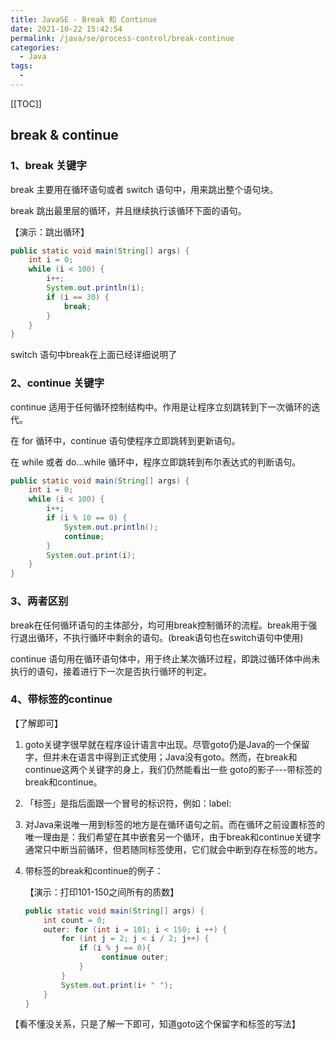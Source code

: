 ```yaml
---
title: JavaSE - Break 和 Continue
date: 2021-10-22 15:42:54
permalink: /java/se/process-control/break-continue
categories: 
  - Java
tags: 
  - 
---
```


[[TOC]]

## break & continue

### 1、break 关键字

break 主要用在循环语句或者 switch 语句中，用来跳出整个语句块。

break 跳出最里层的循环，并且继续执行该循环下面的语句。

【演示：跳出循环】

```java
public static void main(String[] args) {
    int i = 0;
    while (i < 100) {
        i++;
        System.out.println(i);
        if (i == 30) {
            break;
        }
    }
}
```

switch 语句中break在上面已经详细说明了

### 2、continue 关键字

continue 适用于任何循环控制结构中。作用是让程序立刻跳转到下一次循环的迭代。

在 for 循环中，continue 语句使程序立即跳转到更新语句。

在 while 或者 do…while 循环中，程序立即跳转到布尔表达式的判断语句。

```java
public static void main(String[] args) {
    int i = 0;
    while (i < 100) {
        i++;
        if (i % 10 == 0) {
            System.out.println();
            continue;
        }
        System.out.print(i);
    }
}
```

### 3、两者区别

break在任何循环语句的主体部分，均可用break控制循环的流程。break用于强行退出循环，不执行循环中剩余的语句。(break语句也在switch语句中使用)

continue 语句用在循环语句体中，用于终止某次循环过程，即跳过循环体中尚未执行的语句，接着进行下一次是否执行循环的判定。

### 4、带标签的continue

【了解即可】

1. goto关键字很早就在程序设计语言中出现。尽管goto仍是Java的一个保留字，但并未在语言中得到正式使用；Java没有goto。然而，在break和continue这两个关键字的身上，我们仍然能看出一些 goto的影子---带标签的break和continue。

2. 「标签」是指后面跟一个冒号的标识符，例如：label:

3. 对Java来说唯一用到标签的地方是在循环语句之前。而在循环之前设置标签的唯一理由是：我们希望在其中嵌套另一个循环，由于break和continue关键字通常只中断当前循环，但若随同标签使用，它们就会中断到存在标签的地方。

4. 带标签的break和continue的例子：

   【演示：打印101-150之间所有的质数】

   ```java
   public static void main(String[] args) {
       int count = 0;
       outer: for (int i = 101; i < 150; i ++) {
           for (int j = 2; j < i / 2; j++) {
               if (i % j == 0){
                    continue outer;
               }
           }
           System.out.print(i+ " ");
       }
   }
   ```

【看不懂没关系，只是了解一下即可，知道goto这个保留字和标签的写法】

